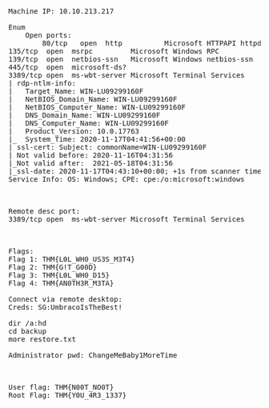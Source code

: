 <pre>
Machine IP: 10.10.213.217

Enum 
    Open ports:
        80/tcp   open  http          Microsoft HTTPAPI httpd 2.0 (SSDP/UPnP)
135/tcp  open  msrpc         Microsoft Windows RPC
139/tcp  open  netbios-ssn   Microsoft Windows netbios-ssn
445/tcp  open  microsoft-ds?
3389/tcp open  ms-wbt-server Microsoft Terminal Services
| rdp-ntlm-info:
|   Target_Name: WIN-LU09299160F
|   NetBIOS_Domain_Name: WIN-LU09299160F
|   NetBIOS_Computer_Name: WIN-LU09299160F
|   DNS_Domain_Name: WIN-LU09299160F
|   DNS_Computer_Name: WIN-LU09299160F
|   Product_Version: 10.0.17763
|_  System_Time: 2020-11-17T04:41:56+00:00
| ssl-cert: Subject: commonName=WIN-LU09299160F
| Not valid before: 2020-11-16T04:31:56
|_Not valid after:  2021-05-18T04:31:56
|_ssl-date: 2020-11-17T04:43:10+00:00; +1s from scanner time.
Service Info: OS: Windows; CPE: cpe:/o:microsoft:windows



Remote desc port:
3389/tcp open  ms-wbt-server Microsoft Terminal Services



Flags:
Flag 1: THM{L0L_WH0_US3S_M3T4}
Flag 2: THM{G!T_G00D}
Flag 3: THM{L0L_WH0_D15}
Flag 4: THM{AN0TH3R_M3TA}

Connect via remote desktop:
Creds: SG:UmbracoIsTheBest!

dir /a:hd
cd backup
more restore.txt

Administrator pwd: ChangeMeBaby1MoreTime



User flag: THM{N00T_NO0T}
Root Flag: THM{Y0U_4R3_1337}
<pre>
